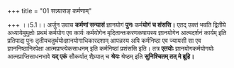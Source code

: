 +++
title = "01 सन्न्यासङ् कर्मणाम्"

+++
।।5.1।। अर्जुन उवाच **कर्मणां सन्यासं** ज्ञानयोगं **पुनः** कर्म**योगं च
शंससि।** एतद् उक्तं भवति द्वितीये अध्यायेमुमुक्षोः प्रथमं कर्मयोग एव
कार्यः कर्मयोगेन मृदितान्तःकरणकषायस्य ज्ञानयोगेन आत्मदर्शनं कार्यम् इति
प्रतिपाद्य पुनः तृतीयचतुर्थयोःज्ञानयोगाधिकारदशाम् आपन्नस्य अपि
कर्मनिष्ठा एव ज्यायसी सा एव ज्ञाननिष्ठानिरपेक्षा आत्मप्राप्त्येकसाधनम्
इति कर्मनिष्ठां प्रशंससि इति। तत्र **एतयोः** ज्ञानयोगकर्मयोगयोः
आत्मप्राप्तिसाधनभावे **यद् एकं** सौकर्यात् शैघ्र्यात् च **श्रेयः**
श्रेष्ठम् इति **सुनिश्चितम् तत् मे ब्रूहि।**
